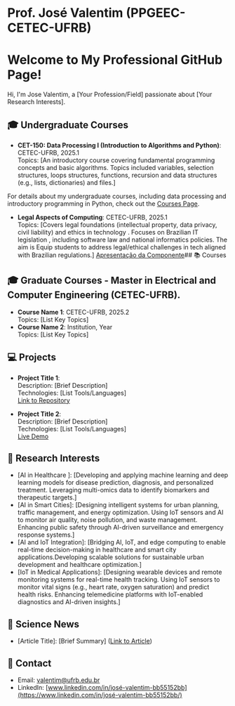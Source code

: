 # Prof. José Valentim (PPGEEC-CETEC-UFRB)
# Welcome to My Professional GitHub Page!

Hi, I'm Jose Valentim, a [Your Profession/Field] passionate about [Your Research Interests].

## 🎓 Undergraduate Courses
- **CET-150: Data Processing I (Introduction to Algorithms and Python)**: CETEC-UFRB, 2025.1  
  Topics: [An introductory course covering fundamental programming concepts and basic algorithms. Topics included variables, selection structures, loops structures,  functions, recursion and data structures (e.g., lists, dictionaries) and files.]

For details about my undergraduate courses, including data processing and introductory programming in Python, check out the [Courses Page](pd1.md).
- **Legal Aspects of Computing**: CETEC-UFRB, 2025.1  
  Topics: [Covers legal foundations (intellectual property, data privacy, civil liability) and ethics in technology .
Focuses on Brazilian IT legislation , including software law and national informatics policies. The aim is Equip students to address legal/ethical challenges in tech aligned with Brazilian regulations.]
  [Apresentação da Componente](https://github.com/valentimfilhouk/valentimfilho/raw/main/AspectosLegaisPComputação.pdf)## 📚 Courses
## 🎓 Graduate Courses - Master in Electrical and Computer Engineering (CETEC-UFRB).
- **Course Name 1**: CETEC-UFRB, 2025.2   
  Topics: [List Key Topics]
- **Course Name 2**: Institution, Year  
  Topics: [List Key Topics]


## 💻 Projects
- **Project Title 1**:  
  Description: [Brief Description]  
  Technologies: [List Tools/Languages]  
  [Link to Repository](https://github.com/your-repo-link)

- **Project Title 2**:  
  Description: [Brief Description]  
  Technologies: [List Tools/Languages]  
  [Live Demo](https://your-demo-link)

## 🔬 Research Interests
- [AI in Healthcare ]: [Developing and applying machine learning and deep learning models for disease prediction, diagnosis, and personalized treatment. Leveraging multi-omics data to identify biomarkers and therapeutic targets.]
- [AI in Smart Cities]: [Designing intelligent systems for urban planning, traffic management, and energy optimization.
Using IoT sensors and AI to monitor air quality, noise pollution, and waste management.
Enhancing public safety through AI-driven surveillance and emergency response systems.]
- [AI and IoT Integration]: [Bridging AI, IoT, and edge computing to enable real-time decision-making in healthcare and smart city applications.Developing scalable solutions for sustainable urban development and healthcare optimization.]
- [IoT in Medical Applications]: [Designing wearable devices and remote monitoring systems for real-time health tracking.
Using IoT sensors to monitor vital signs (e.g., heart rate, oxygen saturation) and predict health risks.
Enhancing telemedicine platforms with IoT-enabled diagnostics and AI-driven insights.]
  

## 📰 Science News
- [Article Title]: [Brief Summary] ([Link to Article](https://article-link))

## 📧 Contact
- Email: [valentim@ufrb.edu.br](mailto:your-email@example.com)
- LinkedIn: [www.linkedin.com/in/josé-valentim-bb55152bb](https://www.linkedin.com/in/josé-valentim-bb55152bb/)
